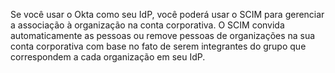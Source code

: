 Se você usar o Okta como seu IdP, você poderá usar o SCIM para gerenciar a associação à organização na conta corporativa. O SCIM convida automaticamente as pessoas ou remove pessoas de organizações na sua conta corporativa com base no fato de serem integrantes do grupo que correspondem a cada organização em seu IdP.
